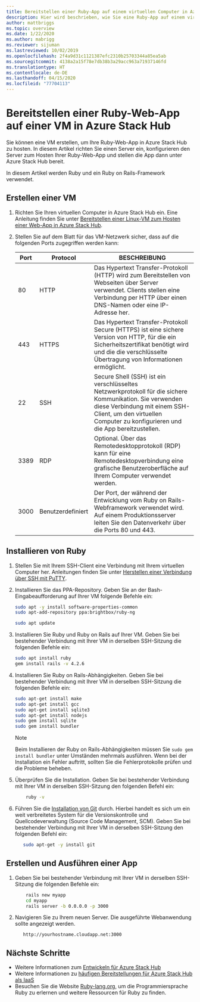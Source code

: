 ```yaml
---
title: Bereitstellen einer Ruby-App auf einem virtuellen Computer in Azure Stack Hub
description: Hier wird beschrieben, wie Sie eine Ruby-App auf einem virtuellen Computer in Azure Stack Hub bereitstellen.
author: mattbriggs
ms.topic: overview
ms.date: 1/22/2020
ms.author: mabrigg
ms.reviewer: sijuman
ms.lastreviewed: 10/02/2019
ms.openlocfilehash: 2f4a9d31c1121387efc2310b25703344a85ea5ab
ms.sourcegitcommit: 4138a2a15f78e7db38b3a29acc963a71937146fd
ms.translationtype: HT
ms.contentlocale: de-DE
ms.lasthandoff: 04/15/2020
ms.locfileid: "77704113"
---
```

# <a name="deploy-a-ruby-web-app-to-a-vm-in-azure-stack-hub"></a>Bereitstellen einer Ruby-Web-App auf einer VM in Azure Stack Hub

Sie können eine VM erstellen, um Ihre Ruby-Web-App in Azure Stack Hub zu hosten. In diesem Artikel richten Sie einen Server ein, konfigurieren den Server zum Hosten Ihrer Ruby-Web-App und stellen die App dann unter Azure Stack Hub bereit.

In diesem Artikel werden Ruby und ein Ruby on Rails-Framework verwendet.

## <a name="create-a-vm"></a>Erstellen einer VM

1. Richten Sie Ihren virtuellen Computer in Azure Stack Hub ein. Eine Anleitung finden Sie unter [Bereitstellen einer Linux-VM zum Hosten einer Web-App in Azure Stack Hub](azure-stack-dev-start-howto-deploy-linux.md).

2. Stellen Sie auf dem Blatt für das VM-Netzwerk sicher, dass auf die folgenden Ports zugegriffen werden kann:

    | Port | Protocol | BESCHREIBUNG |
    | --- | --- | --- |
    | 80 | HTTP | Das Hypertext Transfer-Protokoll (HTTP) wird zum Bereitstellen von Webseiten über Server verwendet. Clients stellen eine Verbindung per HTTP über einen DNS-Namen oder eine IP-Adresse her. |
    | 443 | HTTPS | Das Hypertext Transfer-Protokoll Secure (HTTPS) ist eine sichere Version von HTTP, für die ein Sicherheitszertifikat benötigt wird und die die verschlüsselte Übertragung von Informationen ermöglicht. |
    | 22 | SSH | Secure Shell (SSH) ist ein verschlüsseltes Netzwerkprotokoll für die sichere Kommunikation. Sie verwenden diese Verbindung mit einem SSH-Client, um den virtuellen Computer zu konfigurieren und die App bereitzustellen. |
    | 3389 | RDP | Optional. Über das Remotedesktopprotokoll (RDP) kann für eine Remotedesktopverbindung eine grafische Benutzeroberfläche auf Ihrem Computer verwendet werden.   |
    | 3000 | Benutzerdefiniert | Der Port, der während der Entwicklung vom Ruby on Rails-Webframework verwendet wird. Auf einem Produktionsserver leiten Sie den Datenverkehr über die Ports 80 und 443. |

## <a name="install-ruby"></a>Installieren von Ruby

1. Stellen Sie mit Ihrem SSH-Client eine Verbindung mit Ihrem virtuellen Computer her. Anleitungen finden Sie unter [Herstellen einer Verbindung über SSH mit PuTTY](azure-stack-dev-start-howto-ssh-public-key.md#connect-with-ssh-by-using-putty).

1. Installieren Sie das PPA-Repository. Geben Sie an der Bash-Eingabeaufforderung auf Ihrer VM folgende Befehle ein:

    ```bash  
    sudo apt -y install software-properties-common
    sudo apt-add-repository ppa:brightbox/ruby-ng

    sudo apt update
    ```

2. Installieren Sie Ruby und Ruby on Rails auf Ihrer VM. Geben Sie bei bestehender Verbindung mit Ihrer VM in derselben SSH-Sitzung die folgenden Befehle ein:

    ```bash  
    sudo apt install ruby
    gem install rails -v 4.2.6
    ```

3. Installieren Sie Ruby on Rails-Abhängigkeiten. Geben Sie bei bestehender Verbindung mit Ihrer VM in derselben SSH-Sitzung die folgenden Befehle ein:

    ```bash  
    sudo apt-get install make
    sudo apt-get install gcc
    sudo apt-get install sqlite3
    sudo apt-get install nodejs
    sudo gem install sqlite
    sudo gem install bundler
    ```

    > [!Note]  
    > Beim Installieren der Ruby on Rails-Abhängigkeiten müssen Sie `sudo gem install bundler` unter Umständen mehrmals ausführen. Wenn bei der Installation ein Fehler auftritt, sollten Sie die Fehlerprotokolle prüfen und die Probleme beheben.

4. Überprüfen Sie die Installation. Geben Sie bei bestehender Verbindung mit Ihrer VM in derselben SSH-Sitzung den folgenden Befehl ein:

    ```bash  
        ruby -v
    ```

3. Führen Sie die [Installation von Git](https://git-scm.com) durch. Hierbei handelt es sich um ein weit verbreitetes System für die Versionskontrolle und Quellcodeverwaltung (Source Code Management, SCM). Geben Sie bei bestehender Verbindung mit Ihrer VM in derselben SSH-Sitzung den folgenden Befehl ein:

    ```bash  
       sudo apt-get -y install git
    ```

## <a name="create-and-run-an-app"></a>Erstellen und Ausführen einer App

1. Geben Sie bei bestehender Verbindung mit Ihrer VM in derselben SSH-Sitzung die folgenden Befehle ein:

    ```bash
        rails new myapp
        cd myapp
        rails server -b 0.0.0.0 -p 3000
    ```

2. Navigieren Sie zu Ihrem neuen Server. Die ausgeführte Webanwendung sollte angezeigt werden.

    ```HTTP  
       http://yourhostname.cloudapp.net:3000
    ```

## <a name="next-steps"></a>Nächste Schritte

- Weitere Informationen zum [Entwickeln für Azure Stack Hub](azure-stack-dev-start.md)
- Weitere Informationen zu [häufigen Bereitstellungen für Azure Stack Hub als IaaS](azure-stack-dev-start-deploy-app.md)
- Besuchen Sie die Website [Ruby-lang.org](https://www.ruby-lang.org), um die Programmiersprache Ruby zu erlernen und weitere Ressourcen für Ruby zu finden.
